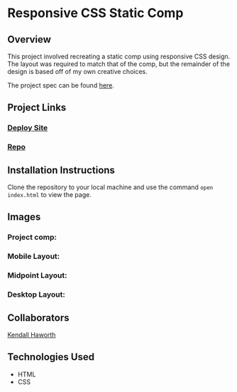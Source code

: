 # Responsive CSS Static Comp

## Overview

This project involved recreating a static comp using responsive CSS design. The layout was required to match that of the comp, but the remainder of the design is based off of my own creative choices. 

The project spec can be found [here](https://frontend.turing.io/projects/module-1/m1-static-comp).

## Project Links
### [Deploy Site](https://kendallha.github.io/css-static-comp/)
### [Repo](https://github.com/kendallha/css-static-comp)

## Installation Instructions 

Clone the repository to your local machine and use the command `open index.html` to view the page. 

## Images

### Project comp:

### Mobile Layout:

### Midpoint Layout:

### Desktop Layout:

## Collaborators

[Kendall Haworth](https://github.com/kendallha)

## Technologies Used
- HTML
- CSS






